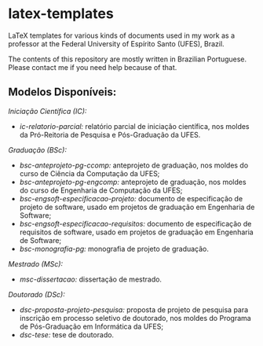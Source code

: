 # latex-templates

LaTeX templates for various kinds of documents used in my work as a professor at the Federal University of Espírito Santo (UFES), Brazil.

The contents of this repository are mostly written in Brazilian Portuguese. Please contact me if you need help because of that.


## Modelos Disponíveis:

*Iniciação Científica (IC):*
- _ic-relatorio-parcial:_ relatório parcial de iniciação científica, nos moldes da Pró-Reitoria de Pesquisa e Pós-Graduação da UFES.

*Graduação (BSc):*
- _bsc-anteprojeto-pg-ccomp:_ anteprojeto de graduação, nos moldes do curso de Ciência da Computação da UFES;
- _bsc-anteprojeto-pg-engcomp:_ anteprojeto de graduação, nos moldes do curso de Engenharia de Computação da UFES;
- _bsc-engsoft-especificacao-projeto:_ documento de especificação de projeto de software, usado em projetos de graduação em Engenharia de Software;
- _bsc-engsoft-especificacao-requisitos:_ documento de especificação de requisitos de software, usado em projetos de graduação em Engenharia de Software;
- _bsc-monografia-pg:_ monografia de projeto de graduação.

*Mestrado (MSc):*
- _msc-dissertacao:_ dissertação de mestrado.

*Doutorado (DSc):*
- _dsc-proposta-projeto-pesquisa:_ proposta de projeto de pesquisa para inscrição em processo seletivo de doutorado, nos moldes do Programa de Pós-Graduação em Informática da UFES;
- _dsc-tese:_ tese de doutorado.